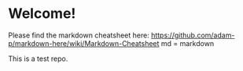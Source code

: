 # Welcome!

Please find the markdown cheatsheet here: https://github.com/adam-p/markdown-here/wiki/Markdown-Cheatsheet
md = markdown


This is a test repo.
